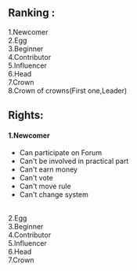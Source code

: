 ## Ranking :

1.Newcomer
<br />
2.Egg
<br />
3.Beginner
<br />
4.Contributor
<br />
5.Influencer
<br />
6.Head
<br />
7.Crown
<br />
8.Crown of crowns(First one,Leader)

## Rights:
#### 1.Newcomer
- Can participate on Forum
- Can't be involved in practical part
- Can't earn money
- Can't vote
- Can't move rule
- Can't change system
<br />
2.Egg
<br />
3.Beginner
<br />
4.Contributor
<br />
5.Influencer
<br />
6.Head
<br />
7.Crown
<br />
